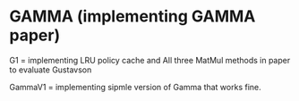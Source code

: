# GAMMA (implementing GAMMA paper)

G1 = implementing LRU policy cache and All three MatMul methods in paper to evaluate Gustavson

GammaV1 = implementing sipmle version of Gamma that works fine. 
